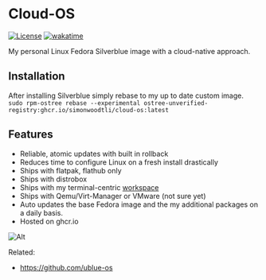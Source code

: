 # Cloud-OS

[![License](https://img.shields.io/badge/license-Apache2-brightgreen.svg)](LICENSE)
[![wakatime](https://wakatime.com/badge/user/173067c8-7ded-4cfb-8605-b3032659c00c/project/2500ba3a-f747-4893-b70e-4278332c24fc.svg)](https://wakatime.com/badge/user/173067c8-7ded-4cfb-8605-b3032659c00c/project/2500ba3a-f747-4893-b70e-4278332c24fc)

My personal Linux Fedora Silverblue image with a cloud-native approach. 

## Installation

After installing Silverblue simply rebase to my up to date custom image.  
`sudo rpm-ostree rebase --experimental ostree-unverified-registry:ghcr.io/simonwoodtli/cloud-os:latest` 

## Features

* Reliable, atomic updates with built in rollback
* Reduces time to configure Linux on a fresh install drastically
* Ships with flatpak, flathub only
* Ships with distrobox
* Ships with my terminal-centric [workspace]
* Ships with Qemu/Virt-Manager or VMware (not sure yet)
* Auto updates the base Fedora image and the my additional packages on a daily
  basis.
* Hosted on ghcr.io

![Alt](https://repobeats.axiom.co/api/embed/fa9e3f63018894aee1a032e23926a68beb110808.svg "Repobeats analytics image")

[workspace]: <https://github.com/SimonWoodtli/workspace>

Related:

* <https://github.com/ublue-os>
